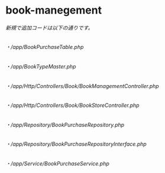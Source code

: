 # book-manegement
###### 新規で追加コードは以下の通りです。
###### ・/app/BookPurchaseTable.php
###### ・/app/BookTypeMaster.php
###### ・/app/Http/Controllers/Book/BookManagementController.php
###### ・/app/Http/Controllers/Book/BookStoreController.php
###### ・/app/Repository/BookPurchaseRepository.php
######  ・/app/Repository/BookPurchaseRepositoryInterface.php
######  ・/app/Service/BookPurchaseService.php
